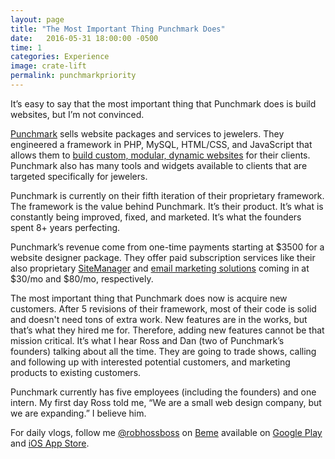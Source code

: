 ```yaml
---
layout: page
title: "The Most Important Thing Punchmark Does"
date:   2016-05-31 18:00:00 -0500
time: 1
categories: Experience
image: crate-lift
permalink: punchmarkpriority
---
```

It’s easy to say that the most important thing that Punchmark does is build websites, but I’m not convinced.

[Punchmark](http://www.punchmark.com) sells website packages and services to jewelers. They engineered a framework in PHP, MySQL, HTML/CSS, and JavaScript that allows them to [build custom, modular, dynamic websites]() for their clients. Punchmark also has many tools and widgets available to clients that are targeted specifically for jewelers.

Punchmark is currently on their fifth iteration of their proprietary framework. The framework is the value behind Punchmark. It’s their product. It’s what is constantly being improved, fixed, and marketed. It’s what the founders spent 8+ years perfecting.

Punchmark’s revenue come from one-time payments starting at $3500 for a website designer package. They offer paid subscription services like their also proprietary [SiteManager](http://www.punchmark.com/sitemanager.php) and [email marketing solutions](http://www.punchmark.com/services.php?service=email_marketing) coming in at \$30/mo and \$80/mo, respectively.

The most important thing that Punchmark does now is acquire new customers. After 5 revisions of their framework, most of their code is solid and doesn't need tons of extra work. New features are in the works, but that’s what they hired me for. Therefore, adding new features cannot be that mission critical. It’s what I hear Ross and Dan (two of Punchmark’s founders) talking about all the time. They are going to trade shows, calling and following up with interested potential customers, and marketing products to existing customers.

Punchmark currently has five employees (including the founders) and one intern. My first day Ross told me, “We are a small web design company, but we are expanding.” I believe him.

For daily vlogs, follow me [@robhossboss](https://beme.com/robhossboss) on [Beme](https://beme.com) available on [Google Play](https://play.google.com/store/apps/details?id=com.beme.android) and [iOS App Store](https://geo.itunes.apple.com/us/app/beme-share-video.-honestly./id1005178547?mt=8).
